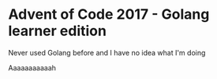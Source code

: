 # Advent of Code 2017 - Golang learner edition

Never used Golang before and I have no idea what I'm doing

Aaaaaaaaaaah